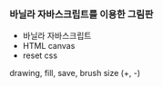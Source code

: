 ### 바닐라 자바스크립트를 이용한 그림판

- 바닐라 자바스크립트
- HTML canvas
- reset css

drawing, fill, save, brush size (+, -)
